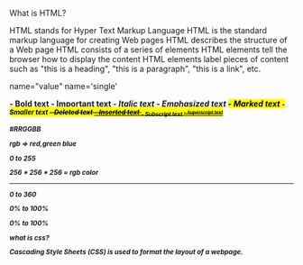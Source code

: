 What is HTML?
<!-- ---------------- -->
HTML stands for Hyper Text Markup Language
HTML is the standard markup language for creating Web pages
HTML describes the structure of a Web page
HTML consists of a series of elements
HTML elements tell the browser how to display the content
HTML elements label pieces of content such as "this is a heading", "this is a paragraph", "this is a link", etc.


name="value"
name='single'
<!-- ===================== -->


<b> - Bold text
<strong> - Important text
<i> - Italic text
<em> - Emphasized text
<mark> - Marked text
<small> - Smaller text
<del> - Deleted text
<ins> - Inserted text
<sub> - Subscript text
<sup> - Superscript text


<!-- ============================= -->

#RRGGBB


rgb => red,green blue


0 to 255

256 * 256 * 256 = rgb color

---------------------

0 to 360 

0% to 100%

0% to 100%

<!-- ============================= -->

what is css? 

Cascading Style Sheets (CSS) is used to format the layout of a webpage.
























